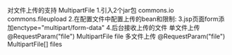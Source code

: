 对文件上传的支持 MultipartFile
    1.引入2个jar包
        commons.io
        commons.fileupload
    2.在配置文件中配置上传的bean和限制:
        <bean id="multipartResolver"
                  class="org.springframework.web.multipart.commons.CommonsMultipartResolver">
            <property name="defaultEncoding" value="UTF-8"/>
            <property name="maxUploadSize" value="10000000"/>
        </bean>
    3.jsp页面form添加enctype="multipart/form-data"
    4.后台接收上传的文件
        单文件上传 @RequestParam("file") MultipartFile file
        多文件上传 @RequestParam("file") MultipartFile[] files